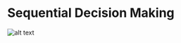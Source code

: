 # Sequential Decision Making
![alt text](https://github.com/kenzo0619/Coursera/blob/master/Reinforcement_Learning_Specialization/Course_1_Fundamentals_of_Reinforcement_Learning/Week1/RL_week1_quiz_Sequential_Decision_Making.png)
